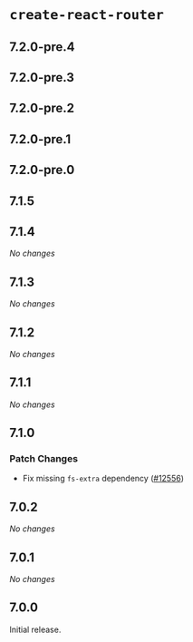# `create-react-router`

## 7.2.0-pre.4

## 7.2.0-pre.3

## 7.2.0-pre.2

## 7.2.0-pre.1

## 7.2.0-pre.0

## 7.1.5

## 7.1.4

_No changes_

## 7.1.3

_No changes_

## 7.1.2

_No changes_

## 7.1.1

_No changes_

## 7.1.0

### Patch Changes

- Fix missing `fs-extra` dependency ([#12556](https://github.com/remix-run/react-router/pull/12556))

## 7.0.2

_No changes_

## 7.0.1

_No changes_

## 7.0.0

Initial release.

